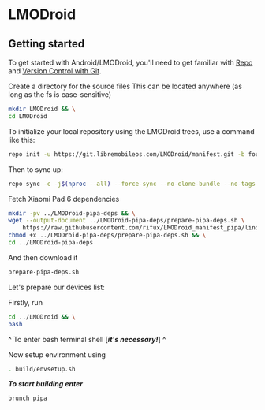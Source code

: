 LMODroid
===========

Getting started
---------------

To get started with Android/LMODroid, you'll need to get
familiar with [Repo](https://source.android.com/source/using-repo.html) and [Version Control with Git](https://source.android.com/source/version-control.html).

Create a directory for the source files
This can be located anywhere (as long as the fs is case-sensitive)

```bash
mkdir LMODroid && \
cd LMODroid
```

To initialize your local repository using the LMODroid trees, use a command like this:

```bash
repo init -u https://git.libremobileos.com/LMODroid/manifest.git -b fourteen --git-lfs
```
Then to sync up:

```bash
repo sync -c -j$(nproc --all) --force-sync --no-clone-bundle --no-tags
```

Fetch Xiaomi Pad 6 dependencies

```bash
mkdir -pv ../LMODroid-pipa-deps && \
wget --output-document ../LMODroid-pipa-deps/prepare-pipa-deps.sh \
    https://raw.githubusercontent.com/rifux/LMODroid_manifest_pipa/lindroid-14.0/device/pipa-prepare.sh && \
chmod +x ../LMODroid-pipa-deps/prepare-pipa-deps.sh && \
cd ../LMODroid-pipa-deps
```

And then download it

```bash
prepare-pipa-deps.sh
```

Let's prepare our devices list:

Firstly, run

```bash
cd ../LMODroid && \
bash
```

^ To enter bash terminal shell [__*it's necessary!*__] ^

Now setup environment using

```bash
. build/envsetup.sh
```

__*To start building enter*__

```bash
brunch pipa
```